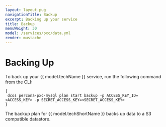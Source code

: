 ```yaml
---
layout: layout.pug
navigationTitle: Backup
excerpt: Backing up your service
title: Backup 
menuWeight: 30
model: /services/pxc/data.yml
render: mustache
---
```

# Backing Up

To back up your {{ model.techName }} service, run the following command from the CLI:

```shell
{
 dcos percona-pxc-mysql plan start backup -p ACCESS_KEY_ID=<ACCESS_KEY> -p SECRET_ACCESS_KEY=<SECRET_ACCESS_KEY>
}
```

The backup plan for {{ model.techShortName }} backs up data to a S3 compatible datastore.

